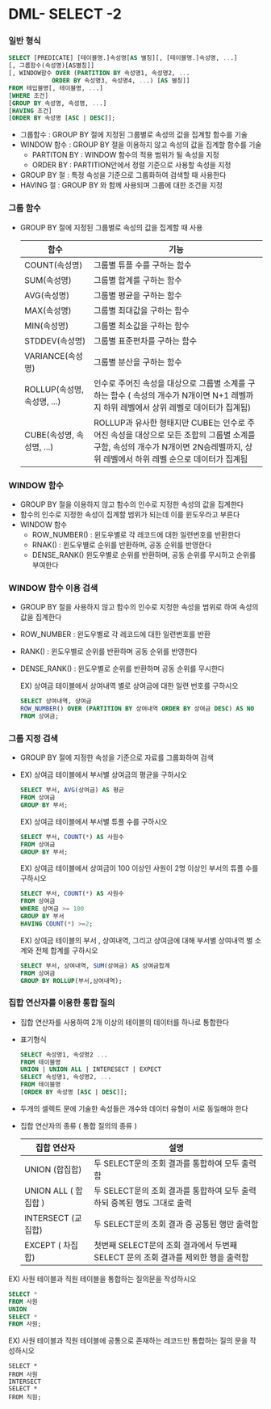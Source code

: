 # DML- SELECT -2

### 일반 형식

```SQL
SELECT [PREDICATE] [테이블명.]속성명[AS 별칭][, [테이블명.]속성명, ...]
[, 그룹함수(속성명)[AS별칭]]
[, WINDOW함수 OVER (PARTITION BY 속성명1, 속성명2, ...
			ORDER BY 속성명3, 속성명4, ...) [AS 별칭]]
FROM 테입블명[, 테이블명, ...]
[WHERE 조건]
[GROUP BY 속성명, 속성명, ...]
[HAVING 조건]
[ORDER BY 속성명 [ASC | DESC]];
```

- 그룹함수 : GROUP BY 절에 지정된  그룹별로 속성의 값을 집계할 함수를 기술
- WINDOW 함수 : GROUP BY 절을 이용하지 않고 속성의 값을 집계할 함수를 기술
  - PARTITON BY :  WINDOW 함수의 적용 범위가 될 속성을 지정
  - ORDER BY :  PARTITION안에서 정렬 기준으로 사용할 속성을 지정
- GROUP BY 절 : 특정 속성을 기준으로 그룹화하여 검색할 때 사용한다
- HAVING 절 : GROUP BY 와 함께 사용되며 그룹에 대한 조건을 지정



### 그룹 함수

- GROUP BY 절에 지정된 그룹별로 속성의 값을 집계할 때 사용

  | 함수                        | 기능                                                         |
  | --------------------------- | ------------------------------------------------------------ |
  | COUNT(속성명)               | 그룹별 튜플 수를 구하는 함수                                 |
  | SUM(속성명)                 | 그룹별 합계를 구하는 함수                                    |
  | AVG(속성명)                 | 그룹별 평균을 구하는 함수                                    |
  | MAX(속성명)                 | 그룹별 최대값을 구하는 함수                                  |
  | MIN(속성명)                 | 그룹별 최소값을 구하는 함수                                  |
  | STDDEV(속성명)              | 그룹별 표준편차를 구하는 함수                                |
  | VARIANCE(속성명)            | 그룹별 분산을 구하는 함수                                    |
  | ROLLUP(속성명, 속성명, ...) | 인수로 주어진 속성을 대상으로 그룹별 소계를 구하는 함수 ( 속성의 개수가 N개이면 N+1 레벨까지 하위 레벨에서 상위 레벨로 데이터가 집계됨) |
  | CUBE(속성명, 속성명, ...)   | ROLLUP과 유사한 형태지만 CUBE는 인수로 주어진 속성을 대상으로 모든 조합의 그룹별 소계를 구함, 속성의 개수가 N개이면 2N승레벨까지, 상위 레벨에서 하위 레벨 순으로 데이터가 집계됨 |

  

### WINDOW 함수

- GROUP BY 절을 이용하지 않고 함수의 인수로 지정한 속성의 값을 집계한다
- 함수의 인수로 지정한 속성이 집계할 범위가 되는데 이를 윈도우라고 부른다
- WINDOW 함수
  - ROW_NUMBER() :  윈도우별로 각 레코드에 대한 일련번호를 반환한다
  - RNAK() : 윈도우별로 순위를 반환하며, 공동 순위를 반영한다
  - DENSE_RANK() 윈도우별로 순위를 반환하며, 공동 순위를 무시하고 순위를 부여한다



### WINDOW 함수 이용 검색

- GROUP BY 절을 사용하지 않고 함수의 인수로 지정한 속성을 범위로 하여 속성의 값을 집계한다

- ROW_NUMBER : 윈도우별로 각 레코드에 대한 일련번호를 반환

- RANK() : 윈도우별로 순위를 반환하며 공동 순위를 반영한다

- DENSE_RANK() :  윈도우별로 순위를 반환하며 공동 순위를 무시한다

  EX) 상여금 테이블에서 상여내역 별로 상여금에 대한 일련 번호를 구하시오

  ```SQL
  SELECT 상여내역, 상여금
  ROW_NUMBER() OVER (PARTITION BY 상여내역 ORDER BY 상여금 DESC) AS NO
  FROM 상여금;
  ```

  

### 그룹 지정 검색

- GROUP BY 절에 지정한 속성을 기준으로 자료를 그룹화하여 검색

- EX) 상여금 테이블에서 부서별 상여금의 평균을 구하시오

  ```SQL
  SELECT 부서, AVG(상여금) AS 평균
  FROM 상여금
  GROUP BY 부서;
  ```

  EX) 상여금 테이블에서 부서별 튜플 수를 구하시오

  ```SQL
  SELECT 부서, COUNT(*) AS 사원수
  FROM 상여금
  GROUP BY 부서;
  ```

  EX) 상여금 테이블에서 상여금이 100 이상인 사원이 2명 이상인 부서의 튜플 수를 구하시오

  ```SQL
  SELECT 부서, COUNT(*) AS 사원수
  FROM 상여금
  WHERE 상여금 >= 100
  GROUP BY 부서
  HAVING COUNT(*) >=2;
  ```

  EX) 상여금 테이블의 부서 , 상여내역, 그리고 상여금에 대해 부서별 상여내역 별 소계와 전체 합계를 구하시오

  ```SQL
  SELECT 부서, 상여내역, SUM(상여금) AS 상여금합계
  FROM 상여금
  GROUP BY ROLLUP(부서,상여내역);
  ```



### 집합 연산자를 이용한 통합 질의

- 집합 연산자를 사용하여 2개 이상의 테이블의 데이터를 하나로 통합한다

- 표기형식

  ```SQL
  SELECT 속성명1, 속성명2 ...
  FROM 테이블명
  UNION | UNION ALL | INTERESECT | EXPECT
  SELECT 속성명1, 속성명2, ...
  FROM 테이블명
  [ORDER BY 속성명 [ASC | DESC]];
  ```

- 두개의 셀렉트 문에 기술한 속성들은 개수와 데이터 유형이 서로 동일해야 한다

- 집합 연산자의 종류 ( 통합 질의의 종류 )

  | 집합 연산자          | 설명                                                         |
  | -------------------- | ------------------------------------------------------------ |
  | UNION (합집합)       | 두 SELECT문의 조회 결과를 통합하여 모두 출력함               |
  | UNION ALL ( 합집합 ) | 두 SELECT문의 조회 결과를 통합하여 모두 출력하되 중복된 행도 그대로 출력 |
  | INTERSECT (교집합)   | 두 SELECT문의 조회 결과 중 공통된 행만 출력함                |
  | EXCEPT ( 차집합)     | 첫번째 SELECT문의 조회 결과에서 두번째 SELECT 문의 조회 결과를 제외한 행을 출력함 |



EX) 사원 테이블과 직원 테이블을 통합하는 질의문을 작성하시오

```SQL
SELECT *
FROM 사원
UNION
SELECT *
FROM 사원;
```

EX) 사원 테이블과 직원 테이블에 공통으로 존재하는 레코드만 통합하는 질의 문을 작성하시오

```
SELECT *
FROM 사원
INTERSECT
SELECT *
FROM 직원;
```

